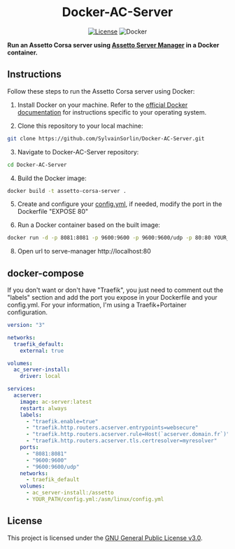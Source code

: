<h1 align="center">Docker-AC-Server</h1>

<p align="center">
  <a href="https://www.gnu.org/licenses/gpl-3.0.en.html"><img src="https://img.shields.io/badge/License-GPLv3-blue.svg" alt="License"></a>
  <img src="https://img.shields.io/badge/Docker-%231572B6.svg?&style=flat-square&logo=docker&logoColor=white" alt="Docker">
</p>

**Run an Assetto Corsa server using [Assetto Server Manager](https://github.com/JustaPenguin/assetto-server-manager) in a Docker container.**

## Instructions

Follow these steps to run the Assetto Corsa server using Docker:

1. Install Docker on your machine. Refer to the [official Docker documentation](https://docs.docker.com/get-docker/) for instructions specific to your operating system.

2. Clone this repository to your local machine:
```bash
git clone https://github.com/SylvainSorlin/Docker-AC-Server.git
```

3. Navigate to Docker-AC-Server repository:
```bash
cd Docker-AC-Server
```

4. Build the Docker image:
```bash
docker build -t assetto-corsa-server .
```

5. Create and configure your [config.yml](https://github.com/JustaPenguin/assetto-server-manager/blob/master/cmd/server-manager/config.example.yml), if needed, modify the port in the Dockerfile "EXPOSE 80"

7. Run a Docker container based on the built image:
```bash
docker run -d -p 8081:8081 -p 9600:9600 -p 9600:9600/udp -p 80:80 YOUR_PATH/config.yml:/asm/linux/config.yml assetto-corsa-server
```
8. Open url to serve-manager
http://localhost:80

## docker-compose
If you don't want or don't have "Traefik", you just need to comment out the "labels" section and add the port you expose in your Dockerfile and your config.yml. 
For your information, I'm using a Traefik+Portainer configuration.

```yaml
version: "3"

networks:
  traefik_default:
    external: true

volumes:
  ac_server-install:
    driver: local

services:
  acserver:
    image: ac-server:latest
    restart: always
    labels:
      - "traefik.enable=true"
      - "traefik.http.routers.acserver.entrypoints=websecure"
      - "traefik.http.routers.acserver.rule=Host(`acserver.domain.fr`)"
      - "traefik.http.routers.acserver.tls.certresolver=myresolver"
    ports:
      - "8081:8081"
      - "9600:9600"
      - "9600:9600/udp"
    networks:
      - traefik_default
    volumes: 
      - ac_server-install:/assetto
      - YOUR_PATH/config.yml:/asm/linux/config.yml
```

## License
This project is licensed under the [GNU General Public License v3.0](https://www.gnu.org/licenses/gpl-3.0.en.html).
